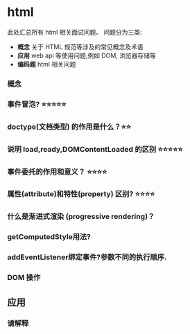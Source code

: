 # html

此处汇总所有 html 相关面试问题。
问题分为三类:

* **概念** 关于 HTML 规范等涉及的常见概念及术语
* **应用** web api 等使用问题,例如 DOM, 浏览器存储等
* **编码题** html 相关问题

### 概念
### 事件冒泡? ⭐️⭐️⭐️⭐️⭐️


### doctype(文档类型) 的作用是什么？⭐️⭐️


### 说明 load,ready,DOMContentLoaded 的区别 ⭐️⭐️⭐️⭐️⭐️

### 事件委托的作用和意义？ ⭐️⭐️⭐️⭐️

### 属性(attribute)和特性(property) 区别? ⭐️⭐️⭐️⭐️


### 什么是渐进式渲染 (progressive rendering)？

### getComputedStyle用法?
### addEventListener绑定事件?参数不同的执行顺序.

### DOM 操作
## 应用

### 请解释 <script>、<script async> 和 <script defer> 的区别 

### 为什么通常推荐将 CSS <link> 放置在 <head></head> 之间，而将 JS <script> 放置在 </body> 之前？你知道有哪些例外吗？

### 解释 cookies session storage local storage 的区别 ?⭐️⭐️⭐️

### 如何实现浏览器内多个标签页之间的通信? 

### iframe有那些缺点？

### intersection observer api? ⭐️⭐️⭐️

### 页面导入样式时，使用link和@import有什么区别？

### 常见的浏览器内核有哪些？

### 简述一下你对HTML语义化的理解？

### HTML5的离线储存怎么使用，工作原理能不能解释一下？

### html5有哪些新特性、移除了那些元素？如何处理HTML5新标签的浏览器兼容问题？如何区分 HTML 和 HTML5？

### data- 属性的好处是什么？

-   <https://h5bp.org/Front-end-Developer-Interview-Questions/translations/chinese/>

### 你用过哪些不同的 HTML 模板语言？

## 编码题
## 拖拽组件设计

## 取出一个 html 树，并返回标签类型和各标签出现次数？ ⭐️⭐️⭐️

### 显示列表,返回显示已看过?  ⭐️⭐️⭐️


### 如果网页内容需要支持多语言，你会怎么做？

1. 采用语言代码划分不同命名空间，标准参见 [List of ISO 639-1 codes](https://en.wikipedia.org/wiki/List_of_ISO_639-1_codes)



### 长列表渲染解决方案?

### 写一个幻灯片效果



